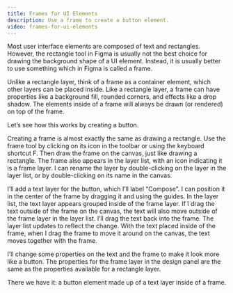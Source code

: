 ```yaml
---
title: Frames for UI Elements
description: Use a frame to create a button element.
video: frames-for-ui-elements
---
```


Most user interface elements are composed of text and rectangles. However, the rectangle tool in Figma is usually not the best choice for drawing the background shape of a UI element. Instead, it is usually better to use something which in Figma is called a frame.

Unlike a rectangle layer, think of a frame as a container element, which other layers can be placed inside. Like a rectangle layer, a frame can have properties like a background fill, rounded corners, and effects like a drop shadow. The elements inside of a frame will always be drawn (or rendered) on top of the frame.

Let’s see how this works by creating a button.

Creating a frame is almost exactly the same as drawing a rectangle. Use the frame tool by clicking on its icon in the toolbar or using the keyboard shortcut F. Then draw the frame on the canvas, just like drawing a rectangle. The frame also appears in the layer list, with an icon indicating it is a frame layer. I can rename the layer by double-clicking on the layer in the layer list, or by double-clicking on its name in the canvas.

I’ll add a text layer for the button, which I’ll label “Compose”. I can position it in the center of the frame by dragging it and using the guides. In the layer list, the text layer appears grouped inside of the frame layer. If I drag the text outside of the frame on the canvas, the text will also move outside of the frame layer in the layer list. I’ll drag the text back into the frame. The layer list updates to reflect the change. With the text placed inside of the frame, when I drag the frame to move it around on the canvas, the text moves together with the frame.

I’ll change some properties on the text and the frame to make it look more like a button. The properties for the frame layer in the design panel are the same as the properties available for a rectangle layer.

There we have it: a button element made up of a text layer inside of a frame.
